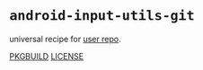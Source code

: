 # `android-input-utils-git`

universal recipe for [user repo](../themartiancompany/ur).

[PKGBUILD](PKGBUILD)
[LICENSE](COPYING)
